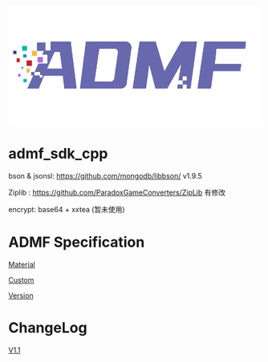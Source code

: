 ![avatar](./doc/admf-logo.png)


# admf_sdk_cpp

bson & jsonsl: https://github.com/mongodb/libbson/ v1.9.5

Ziplib : https://github.com/ParadoxGameConverters/ZipLib 有修改

encrypt: base64 + xxtea (暂未使用)

# ADMF Specification

[Material](./doc/Material.md)

[Custom](./doc/Custom.md)

[Version](./doc/Version.md)

# ChangeLog

[V1.1](./doc/V1.1.md)
